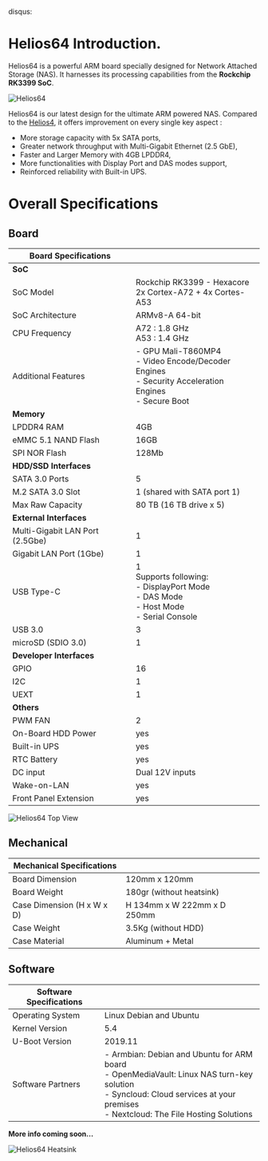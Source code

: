 disqus:

# Helios64 Introduction.

Helios64 is a powerful ARM board specially designed for Network Attached Storage (NAS). It harnesses its processing capabilities from the **Rockchip RK3399 SoC**.

![Helios64](/helios64/img/intro/helios64.png)

Helios64 is our latest design for the ultimate ARM powered NAS. Compared to the [Helios4](/helios4/intro), it offers improvement on every single key aspect :

* More storage capacity with 5x SATA ports,
* Greater network throughput with Multi-Gigabit Ethernet (2.5 GbE),
* Faster and Larger Memory with 4GB LPDDR4,
* More functionalities with Display Port and DAS modes support,
* Reinforced reliability with Built-in UPS.

# Overall Specifications

## Board

|**Board Specifications**||
|------------|-----------|
|**SoC**||
|SoC Model|Rockchip RK3399 - Hexacore<br>2x Cortex-A72 + 4x Cortes-A53 |
|SoC Architecture|ARMv8-A 64-bit|
|CPU Frequency|A72 : 1.8 GHz<br> A53 : 1.4 GHz |
|Additional Features|- GPU Mali-T860MP4<br>- Video Encode/Decoder Engines<br>- Security Acceleration Engines<br>- Secure Boot|
|**Memory**||
|LPDDR4 RAM|4GB|
|eMMC 5.1 NAND Flash|16GB|
|SPI NOR Flash|128Mb|
|**HDD/SSD Interfaces**||
|SATA 3.0 Ports|5|
|M.2 SATA 3.0 Slot|1 (shared with SATA port 1)|
|Max Raw Capacity|80 TB (16 TB drive x 5)|
|**External Interfaces**||
|Multi-Gigabit LAN Port (2.5Gbe)|1|
|Gigabit LAN Port (1Gbe)|1|
|USB Type-C|1<br>Supports following:<br>- DisplayPort Mode<br>- DAS Mode<br>- Host Mode<br>- Serial Console
|USB 3.0|3|
|microSD (SDIO 3.0)|1|
|**Developer Interfaces**||
|GPIO|16|
|I2C|1|
|UEXT|1|
|**Others**||
|PWM FAN|2|
|On-Board HDD Power|yes|
|Built-in UPS|yes|
|RTC Battery|yes|
|DC input|Dual 12V inputs|
|Wake-on-LAN|yes|
|Front Panel Extension|yes|

![Helios64 Top View](/helios64/img/intro/helios64-top-view.jpg)


## Mechanical


|**Mechanical Specifications**||
|------------|-----------|
|Board Dimension|120mm x 120mm|
|Board Weight|180gr (without heatsink)|
|Case Dimension (H x W x D)|H 134mm x W 222mm x D 250mm|
|Case Weight|3.5Kg (without HDD)|
|Case Material|Aluminum + Metal|

## Software

|**Software Specifications**||
|------------|-----------|
|Operating System|Linux Debian and Ubuntu|
|Kernel Version|5.4
|U-Boot Version|2019.11
|Software Partners|- Armbian: Debian and Ubuntu for ARM board<br>- OpenMediaVault: Linux NAS turn-key solution<br>- Syncloud: Cloud services at your premises<br>- Nextcloud: The File Hosting Solutions|


**More info coming soon...**

![Helios64 Heatsink](/helios64/img/intro/helios64-heatsink.jpg)
